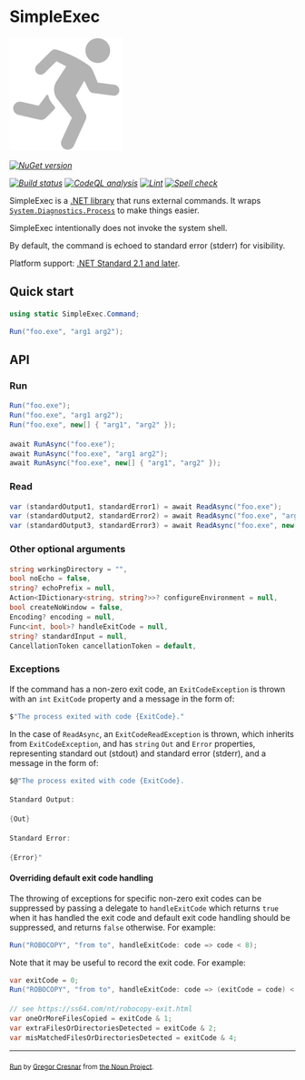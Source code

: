 # SimpleExec

![SimpleExec](https://raw.githubusercontent.com/adamralph/simple-exec/092a28b5dcd011725cef7f3b207fcb9a056b651d/assets/simple-exec.svg)

_[![NuGet version](https://img.shields.io/nuget/v/SimpleExec.svg?style=flat)](https://www.nuget.org/packages/SimpleExec)_

_[![Build status](https://github.com/adamralph/simple-exec/workflows/.github/workflows/ci.yml/badge.svg)](https://github.com/adamralph/simple-exec/actions/workflows/ci.yml?query=branch%3Amain)_
_[![CodeQL analysis](https://github.com/adamralph/simple-exec/workflows/.github/workflows/codeql-analysis.yml/badge.svg)](https://github.com/adamralph/simple-exec/actions/workflows/codeql-analysis.yml?query=branch%3Amain)_
_[![Lint](https://github.com/adamralph/simple-exec/workflows/.github/workflows/lint.yml/badge.svg)](https://github.com/adamralph/simple-exec/actions/workflows/lint.yml?query=branch%3Amain)_
_[![Spell check](https://github.com/adamralph/simple-exec/workflows/.github/workflows/spell-check.yml/badge.svg)](https://github.com/adamralph/simple-exec/actions/workflows/spell-check.yml?query=branch%3Amain)_

SimpleExec is a [.NET library](https://www.nuget.org/packages/SimpleExec) that runs external commands. It wraps [`System.Diagnostics.Process`](https://apisof.net/catalog/System.Diagnostics.Process) to make things easier.

SimpleExec intentionally does not invoke the system shell.

By default, the command is echoed to standard error (stderr) for visibility.

Platform support: [.NET Standard 2.1 and later](https://docs.microsoft.com/en-us/dotnet/standard/net-standard).

## Quick start

```C#
using static SimpleExec.Command;
```

```C#
Run("foo.exe", "arg1 arg2");
```

## API

### Run

```C#
Run("foo.exe");
Run("foo.exe", "arg1 arg2");
Run("foo.exe", new[] { "arg1", "arg2" });

await RunAsync("foo.exe");
await RunAsync("foo.exe", "arg1 arg2");
await RunAsync("foo.exe", new[] { "arg1", "arg2" });
```

### Read

```C#
var (standardOutput1, standardError1) = await ReadAsync("foo.exe");
var (standardOutput2, standardError2) = await ReadAsync("foo.exe", "arg1 arg2");
var (standardOutput3, standardError3) = await ReadAsync("foo.exe", new[] { "arg1", "arg2" });
```

### Other optional arguments

```C#
string workingDirectory = "",
bool noEcho = false,
string? echoPrefix = null,
Action<IDictionary<string, string?>>? configureEnvironment = null,
bool createNoWindow = false,
Encoding? encoding = null,
Func<int, bool>? handleExitCode = null,
string? standardInput = null,
CancellationToken cancellationToken = default,
```

### Exceptions

If the command has a non-zero exit code, an `ExitCodeException` is thrown with an `int` `ExitCode` property and a message in the form of:

```C#
$"The process exited with code {ExitCode}."
```

In the case of `ReadAsync`, an `ExitCodeReadException` is thrown, which inherits from `ExitCodeException`, and has `string` `Out` and `Error` properties, representing standard out (stdout) and standard error (stderr), and a message in the form of:

```C#
$@"The process exited with code {ExitCode}.

Standard Output:

{Out}

Standard Error:

{Error}"
```

#### Overriding default exit code handling

The throwing of exceptions for specific non-zero exit codes can be suppressed by passing a delegate to `handleExitCode` which returns `true` when it has handled the exit code and default exit code handling should be suppressed, and returns `false` otherwise. For example:

```C#
Run("ROBOCOPY", "from to", handleExitCode: code => code < 8);
```

Note that it may be useful to record the exit code. For example:

```C#
var exitCode = 0;
Run("ROBOCOPY", "from to", handleExitCode: code => (exitCode = code) < 8);

// see https://ss64.com/nt/robocopy-exit.html
var oneOrMoreFilesCopied = exitCode & 1;
var extraFilesOrDirectoriesDetected = exitCode & 2;
var misMatchedFilesOrDirectoriesDetected = exitCode & 4;
```

---

<sub>[Run](https://thenounproject.com/term/target/975371) by [Gregor Cresnar](https://thenounproject.com/grega.cresnar/) from [the Noun Project](https://thenounproject.com/).</sub>
